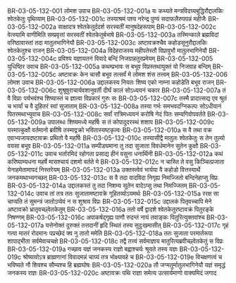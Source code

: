 BR-03-05-132-001	लोमश उवाच
BR-03-05-132-001a	यः कथ्यते मन्त्रविदग्र्यबुद्धिरौद्दालकिः श्वेतकेतुः पृथिव्याम्
BR-03-05-132-001c	तस्याश्रमं पश्य नरेन्द्र पुण्यं सदाफलैरुपपन्नं महीजैः
BR-03-05-132-002a	साक्षादत्र श्वेतकेतुर्ददर्श सरस्वतीं मानुषदेहरूपाम्
BR-03-05-132-002c	वेत्स्यामि वाणीमिति सम्प्रवृत्तां सरस्वतीं श्वेतकेतुर्बभाषे
BR-03-05-132-003a	तस्मिन्काले ब्रह्मविदां वरिष्ठावास्तां तदा मातुलभागिनेयौ
BR-03-05-132-003c	अष्टावक्रश्चैव कहोडसूनुरौद्दालकिः श्वेतकेतुश्च राजन्
BR-03-05-132-004a	विदेहराजस्य महीपतेस्तौ विप्रावुभौ मातुलभागिनेयौ
BR-03-05-132-004c	प्रविश्य यज्ञायतनं विवादे बन्दिं निजग्राहतुरप्रमेयम्
BR-03-05-132-005	युधिष्ठिर उवाच
BR-03-05-132-005a	कथम्प्रभावः स बभूव विप्रस्तथायुक्तं यो निजग्राह बन्दिम्
BR-03-05-132-005c	अष्टावक्रः केन चासौ बभूव तत्सर्वं मे लोमश शंस तत्त्वम्
BR-03-05-132-006	लोमश उवाच
BR-03-05-132-006a	उद्दालकस्य नियतः शिष्य एको नाम्ना कहोडेति बभूव राजन्
BR-03-05-132-006c	शुश्रूषुराचार्यवशानुवर्ती दीर्घं कालं सोऽध्ययनं चकार
BR-03-05-132-007a	तं वै विप्राः पर्यभवंश्च शिष्यास्तं च ज्ञात्वा विप्रकारं गुरुः सः
BR-03-05-132-007c	तस्मै प्रादात्सद्य एव श्रुतं च भार्यां च वै दुहितरं स्वां सुजाताम्
BR-03-05-132-008a	तस्या गर्भः समभवदग्निकल्पः सोऽधीयानं पितरमथाभ्युवाच
BR-03-05-132-008c	सर्वां रात्रिमध्ययनं करोषि नेदं पितः सम्यगिवोपवर्तते
BR-03-05-132-009a	उपालब्धः शिष्यमध्ये महर्षिः स तं कोपादुदरस्थं शशाप
BR-03-05-132-009c	यस्मात्कुक्षौ वर्तमानो ब्रवीषि तस्माद्वक्रो भवितास्यष्टकृत्वः
BR-03-05-132-010a	स वै तथा वक्र एवाभ्यजायदष्टावक्रः प्रथितो वै महर्षिः
BR-03-05-132-010c	तस्यासीद्वै मातुलः श्वेतकेतुः स तेन तुल्यो वयसा बभूव
BR-03-05-132-011a	सम्पीड्यमाना तु तदा सुजाता विवर्धमानेन सुतेन कुक्षौ
BR-03-05-132-011c	उवाच भर्तारमिदं रहोगता प्रसाद्य हीनं वसुना धनार्थिनी
BR-03-05-132-012a	कथं करिष्याम्यधना महर्षे मासश्चायं दशमो वर्तते मे
BR-03-05-132-012c	न चास्ति ते वसु किञ्चित्प्रजाता येनाहमेतामापदं निस्तरेयम्
BR-03-05-132-013a	उक्तस्त्वेवं भार्यया वै कहोडो वित्तस्यार्थे जनकमथाभ्यगच्छत्
BR-03-05-132-013c	स वै तदा वादविदा निगृह्य निमज्जितो बन्दिनेहाप्सु विप्रः
BR-03-05-132-014a	उद्दालकस्तं तु तदा निशम्य सूतेन वादेऽप्सु तथा निमज्जितम्
BR-03-05-132-014c	उवाच तां तत्र ततः सुजातामष्टावक्रे गूहितव्योऽयमर्थः
BR-03-05-132-015a	ररक्ष सा चाप्यति तं सुमन्त्रं जातोऽप्येवं न स शुश्राव विप्रः
BR-03-05-132-015c	उद्दालकं पितृवच्चापि मेने अष्टावक्रो भ्रातृवच्छ्वेतकेतुम्
BR-03-05-132-016a	ततो वर्षे द्वादशे श्वेतकेतुरष्टावक्रं पितुरङ्के निषण्णम्
BR-03-05-132-016c	अपाकर्षद्गृह्य पाणौ रुदन्तं नायं तवाङ्कः पितुरित्युक्तवांश्च
BR-03-05-132-017a	यत्तेनोक्तं दुरुक्तं तत्तदानीं हृदि स्थितं तस्य सुदुःखमासीत्
BR-03-05-132-017c	गृहं गत्वा मातरं रोदमानः पप्रच्छेदं क्व नु तातो ममेति
BR-03-05-132-018a	ततः सुजाता परमार्तरूपा शापाद्भीता सर्वमेवाचचक्षे
BR-03-05-132-018c	तद्वै तत्त्वं सर्वमाज्ञाय मातुरित्यब्रवीच्छ्वेतकेतुं स विप्रः
BR-03-05-132-019a	गच्छाव यज्ञं जनकस्य राज्ञो बह्वाश्चर्यः श्रूयते तस्य यज्ञः
BR-03-05-132-019c	श्रोष्यावोऽत्र ब्राह्मणानां विवादमन्नं चाग्र्यं तत्र भोक्ष्यावहे च
BR-03-05-132-019e	विचक्षणत्वं च भविष्यते नौ शिवश्च सौम्यश्च हि ब्रह्मघोषः
BR-03-05-132-020a	तौ जग्मतुर्मातुलभागिनेयौ यज्ञं समृद्धं जनकस्य राज्ञः
BR-03-05-132-020c	अष्टावक्रः पथि राज्ञा समेत्य उत्सार्यमाणो वाक्यमिदं जगाद
